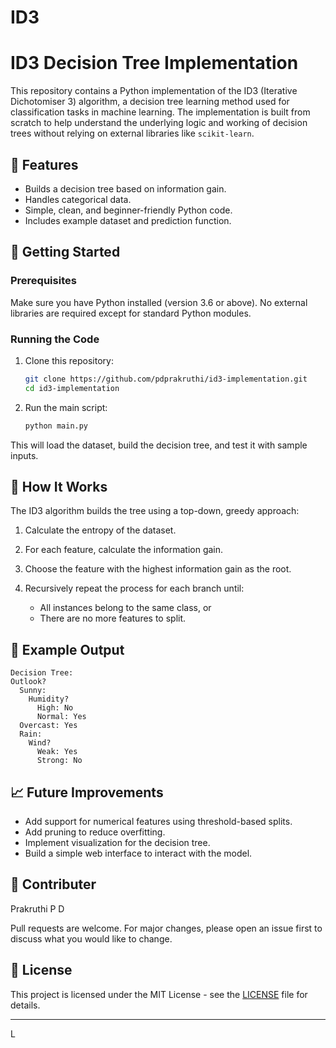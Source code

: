 # ID3

# ID3 Decision Tree Implementation

This repository contains a Python implementation of the ID3 (Iterative Dichotomiser 3) algorithm, a decision tree learning method used for classification tasks in machine learning. The implementation is built from scratch to help understand the underlying logic and working of decision trees without relying on external libraries like `scikit-learn`.

## 📌 Features

* Builds a decision tree based on information gain.
* Handles categorical data.
* Simple, clean, and beginner-friendly Python code.
* Includes example dataset and prediction function.

## 🚀 Getting Started

### Prerequisites

Make sure you have Python installed (version 3.6 or above). No external libraries are required except for standard Python modules.


### Running the Code

1. Clone this repository:

   ```bash
   git clone https://github.com/pdprakruthi/id3-implementation.git
   cd id3-implementation
   ```

2. Run the main script:

   ```bash
   python main.py
   ```

This will load the dataset, build the decision tree, and test it with sample inputs.

## 🧠 How It Works

The ID3 algorithm builds the tree using a top-down, greedy approach:

1. Calculate the entropy of the dataset.
2. For each feature, calculate the information gain.
3. Choose the feature with the highest information gain as the root.
4. Recursively repeat the process for each branch until:

   * All instances belong to the same class, or
   * There are no more features to split.

## 📂 Example Output

```plaintext
Decision Tree:
Outlook?
  Sunny:
    Humidity?
      High: No
      Normal: Yes
  Overcast: Yes
  Rain:
    Wind?
      Weak: Yes
      Strong: No
```

## 📈 Future Improvements

* Add support for numerical features using threshold-based splits.
* Add pruning to reduce overfitting.
* Implement visualization for the decision tree.
* Build a simple web interface to interact with the model.

## 🤝 Contributer
Prakruthi P D


Pull requests are welcome. For major changes, please open an issue first to discuss what you would like to change.

## 📄 License

This project is licensed under the MIT License - see the [LICENSE](LICENSE) file for details.

---

L
